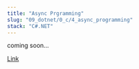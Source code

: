 ```yaml
---
title: "Async Prgramming"
slug: "09_dotnet/0_c/4_async_programming"
stack: "C#.NET"
---
```


coming soon...

[Link](https://learn.microsoft.com/en-us/09_dotnet/csharp/asynchronous-programming/)